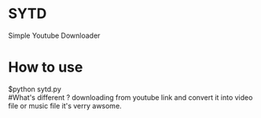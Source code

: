 # SYTD
Simple Youtube Downloader
# How to use
$python sytd.py<br>
#What's different ?
downloading from youtube link and convert it into video file or music file
it's verry awsome.
